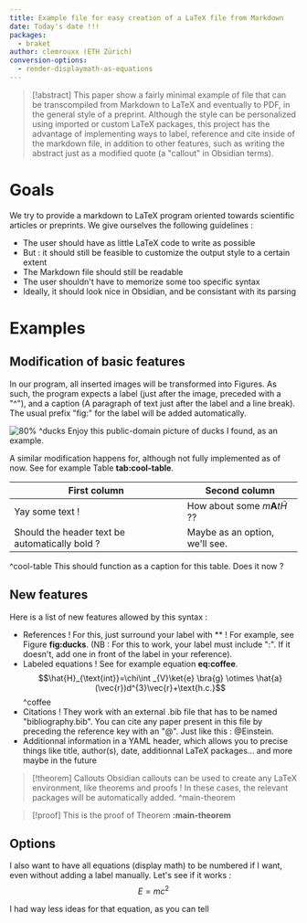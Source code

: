 ```yaml
---
title: Example file for easy creation of a LaTeX file from Markdown
date: Today's date !!!
packages:
  - braket
author: clemrouxx (ETH Zürich)
conversion-options:
  - render-displaymath-as-equations
---
```


> [!abstract]
> This paper show a fairly minimal example of file that can be transcompiled from Markdown to LaTeX and eventually to PDF, in the general style of a preprint. Although the style can be personalized using imported or custom LaTeX packages, this project has the advantage of implementing ways to label, reference and cite inside of the markdown file, in addition to other features, such as writing the abstract just as a modified quote (a "callout" in Obsidian terms).

# Goals
We try to provide a markdown to LaTeX program oriented towards scientific articles or preprints. We give ourselves the following guidelines :
- The user should have as little LaTeX code to write as possible
- But : it should still be feasible to customize the output style to a certain extent
- The Markdown file should still be readable
- The user shouldn't have to memorize some too specific syntax
- Ideally, it should look nice in Obsidian, and be consistant with its parsing

# Examples
## Modification of basic features

In our program, all inserted images will be transformed into Figures. As such, the program expects a label (just after the image, preceded with a "^"), and a caption (A paragraph of text just after the label and a line break). The usual prefix "fig:" for the label will be added automatically.

![80%](ducks.png)
^ducks
Enjoy this public-domain picture of ducks I found, as an example.

A similar modification happens for, although not fully implemented as of now. See for example Table **tab:cool-table**.


| First column                                   | Second column                           |
| ---------------------------------------------- | --------------------------------------- |
| Yay some text !                                | How about some $m\mathbf{A}t\hat{H}$ ?? |
| Should the header text be automatically bold ? | Maybe as an option, we'll see.          |
^cool-table
This should function as a caption for this table. Does it now ?

## New features

Here is a list of new features allowed by this syntax :
- References ! For this, just surround your label with \*\* ! For example, see Figure **fig:ducks**. (NB : For this to work, your label must include ":". If it doesn't, add one in front of the label in your reference).
- Labeled equations ! See for example equation **eq:coffee**.$$\hat{H}_{\text{int}}=\chi\int _{V}\ket{e} \bra{g} \otimes \hat{a}(\vec{r})d^{3}\vec{r}+\text{h.c.}$$^coffee
- Citations ! They work with an external .bib file that has to be named "bibliography.bib". You can cite any paper present in this file by preceding the reference key with an "@". Just like this : @Einstein.
- Additionnal information in a YAML header, which allows you to precise things like title, author(s), date, additionnal LaTeX packages... and more maybe in the future
> [!theorem] Callouts
> Obsidian callouts can be used to create any LaTeX environment, like theorems and proofs ! In these cases, the relevant packages will be automatically added.
> ^main-theorem

> [!proof]
> This is the proof of Theorem **:main-theorem**

## Options

I also want to have all equations (display math) to be numbered if I want, even without adding a label manually. Let's see if it works :
$$E=mc^2$$

I had way less ideas for that equation, as you can tell
